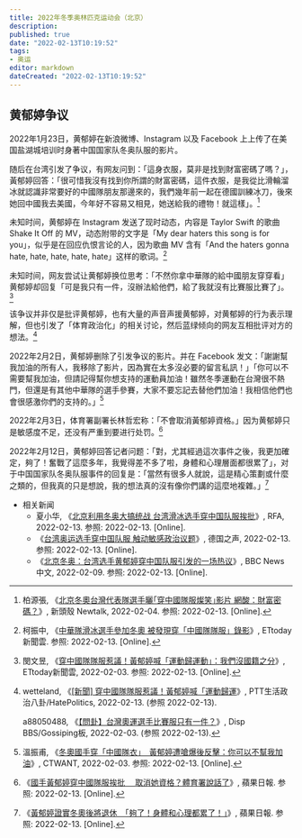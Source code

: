 ```yaml
---
title: 2022年冬季奥林匹克运动会（北京）
description:
published: true
date: "2022-02-13T10:19:52"
tags:
- 奥运
editor: markdown
dateCreated: "2022-02-13T10:19:52"
---
```


## 黄郁婷争议

2022年1月23日，黄郁婷在新浪微博、Instagram 以及 Facebook 上上传了在美国盐湖城培训时身著中国国家队冬奥队服的影片。

随后在台湾引发了争议，有网友问到：「這身衣服，莫非是找到財富密碼了嗎？」，黃郁婷回答：「很可惜我沒有找到你所謂的財富密碼，這件衣服，是我從比滑輪溜冰就認識非常要好的中國隊朋友那邊來的，我們幾年前一起在德國訓練冰刀，後來她回中國我去美國，今年好不容易又相見，她送給我的禮物！就這樣」。[^705156]

[^705156]: 柏源張, 《[北京冬奧台灣代表隊選手曬｢穿中國隊服燦笑｣影片 網酸：財富密碼？](https://web.archive.org/web/20220204040540/https://newtalk.tw/news/view/2022-02-03/705156)》, 新頭殼 Newtalk, 2022-02-04. 参照: 2022-02-13. [Online].

未知时间，黄郁婷在 Instagram 发送了现时动态，内容是 Taylor Swift 的歌曲 Shake It Off 的 MV，动态附带的文字是「My dear haters this song is for you」，似乎是在回应仇恨言论的人，因为歌曲 MV 含有「And the haters gonna hate, hate, hate, hate, hate」这样的歌词。[^2182487]

[^2182487]: 柯振中, 《[中華隊滑冰選手參加冬奧 被發現穿「中國隊隊服」錄影](https://sports.ettoday.net/news/2182487)》, ETtoday新聞雲. 参照: 2022-02-13. [Online].

未知时间，网友尝试让黄郁婷换位思考：「不然你拿中華隊的給中國朋友穿穿看」黄郁婷却回复「可是我只有一件，沒辦法給他們，給了我就沒有比賽服比賽了」。[^2182]

[^2182]: 閔文昱, 《[穿中國隊隊服惹議！黃郁婷喊「運動歸運動」：我們沒國籍之分](https://web.archive.org/web/20220203110241/https://sports.ettoday.net/news/2182506)》, ETtoday新聞雲, 2022-02-03. 参照: 2022-02-13. [Online].

该争议并非仅是批评黄郁婷，也有大量的声音声援黄郁婷，对黄郁婷的行为表示理解，但也引发了「体育政治化」的相关讨论，然后蓝绿倾向的网友互相批评对方的想法。[^4384]

[^4384]: wetteland, 《[[新聞] 穿中國隊隊服惹議！黃郁婷喊「運動歸運](https://web.archive.org/web/20220213034713/https://webcache.googleusercontent.com/search?q=cache:nM3wsCapJ98J:https://ptt-politics.com/HatePolitics/l/POLITICS.M.1643843494.A.766)》, PTT生活政治八卦/HatePolitics, 2022-02-13. (参照 2022-02-13).

    a88050488, 《[【問卦】台灣奧運選手比賽服只有一件？](https://disp.cc/b/163-eBHv)》, Disp BBS/Gossiping板, 2022-02-03. (参照 2022-02-13).

2022年2月2日，黄郁婷删除了引发争议的影片。并在 Facebook 发文：「謝謝幫我加油的所有人，我移除了影片，因為實在太多沒必要的留言私訊！」「你可以不需要幫我加油，但請記得幫你想支持的運動員加油！雖然冬季運動在台灣很不熱門，但還是有其他中華隊的選手參賽，大家不要忘記去替他們加油！我相信他們也會很感激你們的支持的。」[^166173]

[^166173]: 溫振甫, 《[冬奧國手穿「中國隊衣」　黃郁婷遭嗆爆後反擊：你可以不幫我加油](https://web.archive.org/web/20220203010141/https://www.ctwant.com/article/166173)》, CTWANT, 2022-02-03. 参照: 2022-02-13. [Online].

2022年2月3日，体育署副署长林哲宏称：「不會取消黃郁婷資格。」因为黄郁婷只是敏感度不足，还没有严重到要进行处罚。[^E4DU]

[^E4DU]: 《[國手黃郁婷穿中國隊服挨批 　取消她資格？體育署說話了](https://web.archive.org/web/20220203083019/https://tw.appledaily.com/sports/20220203/S2DWPBZXIZHLNE4DU6NKXR7NRQ/)》, 蘋果日報. 参照: 2022-02-13. [Online].

2022年2月12日，黄郁婷回答记者问题：「對，尤其經過這次事件之後，我更加確定，夠了！奮戰了這麼多年，我覺得差不多了啦，身體和心理層面都很累了」，对于中国国家队冬奥队服事件的回复是：「當然有很多人就說，這是精心策劃或什麼之類的，但我真的只是想說，我的想法真的沒有像你們講的這麼地複雜。」[^767Q]

[^767Q]: 《[黃郁婷證實冬奧後將退休　「夠了！身體和心理都累了！」](https://web.archive.org/web/20220212122129/https://tw.appledaily.com/sports/20220212/FLZYQT7L2ZDJTCEHP767QH2WRY/)》, 蘋果日報. 参照: 2022-02-13. [Online].

+   相关新闻
    +   夏小华, 《[北京利用冬奥大搞统战 台湾滑冰选手穿中国队服挨批](https://web.archive.org/web/20220213043728/https://www.rfa.org/mandarin/yataibaodao/gangtai/hx-02042022051746.html#.Yf07QMO37MM.twitter)》, RFA, 2022-02-13. 参照: 2022-02-13. [Online].
    +   《[台湾奥运选手穿中国队服 触动敏感政治议题](https://web.archive.org/web/20220213043624/https://www.dw.com/zh/台湾奥运选手穿中国队服-触动敏感政治议题/a-60642334)》, 德国之声, 2022-02-13. 参照: 2022-02-13. [Online].
    +   《[北京冬奥：台湾选手黄郁婷穿中国队服引发的一场热议](https://web.archive.org/web/20220209040010/https://www.bbc.com/zhongwen/simp/60230498)》, BBC News 中文, 2022-02-09. 参照: 2022-02-13. [Online].
